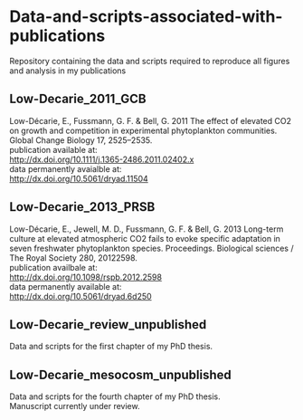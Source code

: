 Data-and-scripts-associated-with-publications  
=============================================

Repository containing the data and scripts required to reproduce all figures and analysis in my publications  


## Low-Decarie_2011_GCB
Low-Décarie, E., Fussmann, G. F. & Bell, G. 2011 The effect of elevated CO2 on growth and competition in experimental phytoplankton communities. Global Change Biology 17, 2525–2535.  
publication available at:  
http://dx.doi.org/10.1111/j.1365-2486.2011.02402.x  
data permanently avaialble at:  
http://dx.doi.org/10.5061/dryad.11504  

## Low-Decarie_2013_PRSB
Low-Décarie, E., Jewell, M. D., Fussmann, G. F. & Bell, G. 2013 Long-term culture at elevated atmospheric CO2 fails to evoke specific adaptation in seven freshwater phytoplankton species. Proceedings. Biological sciences / The Royal Society 280, 20122598.  
publication availbale at:    
http://dx.doi.org/10.1098/rspb.2012.2598    
data permanently available at:    
http://dx.doi.org/10.5061/dryad.6d250

## Low-Decarie_review_unpublished
Data and scripts for the first chapter of my PhD thesis.

## Low-Decarie_mesocosm_unpublished
Data and scripts for the fourth chapter of my PhD thesis.  
Manuscript currently under review.  
